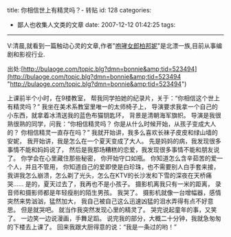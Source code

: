 title: 你相信世上有精灵吗？- 转贴
id: 128
categories:
  - 鄙人也收集人文类的文章
date: 2007-12-12 01:42:25
tags:
---

<div id="msgcns!9697D6160EFEBC17!1571" class="bvMsg">

V:清晨,就看到一篇触动心灵的文章,作者&quot;[咆哮女郎柏邦妮](http://bulaoge.com/?bonnie)&quot;是北漂一族,目前从事编剧和影视行业.

出处:[http://bulaoge.com/topic.blg?dmn=bonnie&amp;tid=523494](http://bulaoge.com/topic.blg?dmn=bonnie&amp;tid=523494 "http://bulaoge.com/topic.blg?dmn=bonnie&amp;tid=523494")

上课前半个小时，在9楼教室，
帮我同学拍她的纪录片，关于：“你相信这个世上有精灵吗？”
我坐在美术系教室里唯一的太师椅子上，
导演要求我拿一个自己的小东西，就拿着冰清送我的蓝色布猫钥匙环，
背景是清朝海军旗帜。
导演是我很熟很熟的同学，问我：“你相信精灵吗？
你是从什么时候开始，从孩子变成大人的？
你相信精灵一直存在吗？”
我就开始讲，我多么喜欢长袜子皮皮和绿山墙的安妮，
我开始讲，我是怎么在一个夏天变成了大人。
先是妈妈的病，我发现很多事情不能和妈妈说了，
然后是我那场糟糕的恋爱，我发现很多事情不能和朋友说了。
你学会在心里藏住那些秘密，
你开始守口如瓶。
你知道怎么含辛茹苦的爱一个人，并且不管用，
你知道自己的爱即使是白珍珠，也不需要别人白手套来接，
我讲我怎么崩溃，怎么剃了光头，怎么在KTV的长沙发和下雪的深夜在天桥痛哭……
是的，夏天过去了，我再也不是小孩子。
摄影机离我只有一米的距离，
录音师和摄影师都是年轻瘦削的陌生男孩。
我哭了。
摄影机就像一台增幅器，感情突然来势汹汹，猛然加大，
我自己被自己这么迅速凶猛的泪水弄得有点不好意思。
但是就哭吧。
就当作我突然发现心里的精灵了。
哭完说起童年的事，又笑了。
一边笑一边说漫画，手舞足蹈。
说完我的部分，大概二十分钟，我就急匆匆的下楼去上课了。
回来我跟大厨得意的说：“我是一条过的哟！”
</div>